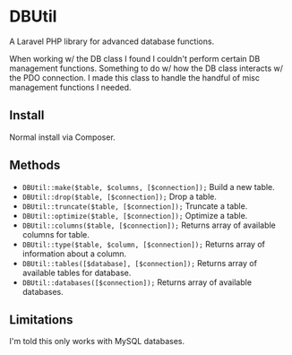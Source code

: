 # DBUtil

A Laravel PHP library for advanced database functions.

When working w/ the DB class I found I couldn't perform certain DB management functions.  Something to do w/ how the DB class interacts w/ the PDO connection.  I made this class to handle the handful of misc management functions I needed.

## Install

Normal install via Composer.

## Methods

* ``DBUtil::make($table, $columns, [$connection]);`` Build a new table.
* ``DBUtil::drop($table, [$connection]);`` Drop a table.
* ``DBUtil::truncate($table, [$connection]);`` Truncate a table.
* ``DBUtil::optimize($table, [$connection]);`` Optimize a table.
* ``DBUtil::columns($table, [$connection]);`` Returns array of available columns for table.
* ``DBUtil::type($table, $column, [$connection]);`` Returns array of information about a column.
* ``DBUtil::tables([$database], [$connection]);`` Returns array of available tables for database.
* ``DBUtil::databases([$connection]);`` Returns array of available databases.

## Limitations

I'm told this only works with MySQL databases.